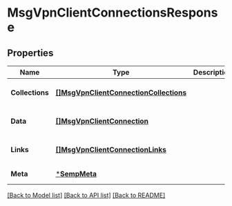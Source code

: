 # MsgVpnClientConnectionsResponse

## Properties
Name | Type | Description | Notes
------------ | ------------- | ------------- | -------------
**Collections** | [**[]MsgVpnClientConnectionCollections**](MsgVpnClientConnectionCollections.md) |  | [optional] [default to null]
**Data** | [**[]MsgVpnClientConnection**](MsgVpnClientConnection.md) |  | [optional] [default to null]
**Links** | [**[]MsgVpnClientConnectionLinks**](MsgVpnClientConnectionLinks.md) |  | [optional] [default to null]
**Meta** | [***SempMeta**](SempMeta.md) |  | [default to null]

[[Back to Model list]](../README.md#documentation-for-models) [[Back to API list]](../README.md#documentation-for-api-endpoints) [[Back to README]](../README.md)

